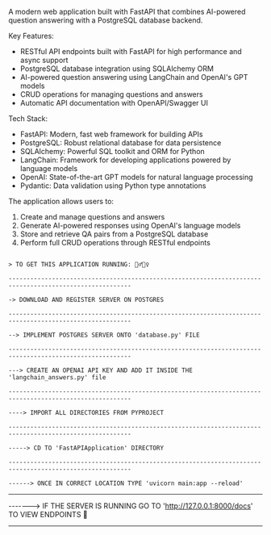 A modern web application built with FastAPI that combines AI-powered question answering with a PostgreSQL database backend.

Key Features:
- RESTful API endpoints built with FastAPI for high performance and async support
- PostgreSQL database integration using SQLAlchemy ORM
- AI-powered question answering using LangChain and OpenAI's GPT models
- CRUD operations for managing questions and answers
- Automatic API documentation with OpenAPI/Swagger UI

Tech Stack:
- FastAPI: Modern, fast web framework for building APIs
- PostgreSQL: Robust relational database for data persistence
- SQLAlchemy: Powerful SQL toolkit and ORM for Python
- LangChain: Framework for developing applications powered by language models
- OpenAI: State-of-the-art GPT models for natural language processing
- Pydantic: Data validation using Python type annotations

The application allows users to:
1. Create and manage questions and answers
2. Generate AI-powered responses using OpenAI's language models
3. Store and retrieve QA pairs from a PostgreSQL database
4. Perform full CRUD operations through RESTful endpoints

~~~~~~~~~~~~~~~~~~~~~~~~~~~~~~~~~~~~~~~~~~~~~~~~~~~~~~~~~~~~~~~~~~~~~~~~~~~~~~~~~~~~~~~~~~~~~~~~~~~~~~~~

> TO GET THIS APPLICATION RUNNING: 🏃‍♂️🏃‍♀️

--------------------------------------------------------------------------------------------------------

-> DOWNLOAD AND REGISTER SERVER ON POSTGRES 

--------------------------------------------------------------------------------------------------------

--> IMPLEMENT POSTGRES SERVER ONTO 'database.py' FILE 

--------------------------------------------------------------------------------------------------------

---> CREATE AN OPENAI API KEY AND ADD IT INSIDE THE 'langchain_answers.py' file 

--------------------------------------------------------------------------------------------------------

----> IMPORT ALL DIRECTORIES FROM PYPROJECT 

--------------------------------------------------------------------------------------------------------

-----> CD TO 'FastAPIApplication' DIRECTORY

--------------------------------------------------------------------------------------------------------

------> ONCE IN CORRECT LOCATION TYPE 'uvicorn main:app --reload'

~~~~~~~~~~~~~~~~~~~~~~~~~~~~~~~~~~~~~~~~~~~~~~~~~~~~~~~~~~~~~~~~~~~~~~~~~~~~~~~~~~~~~~~~~~~~~~~~~~~~~~~~
--------------------------------------------------------------------------------------------------------

-------> IF THE SERVER IS RUNNING GO TO 'http://127.0.0.1:8000/docs' TO VIEW ENDPOINTS 🎥

--------------------------------------------------------------------------------------------------------
